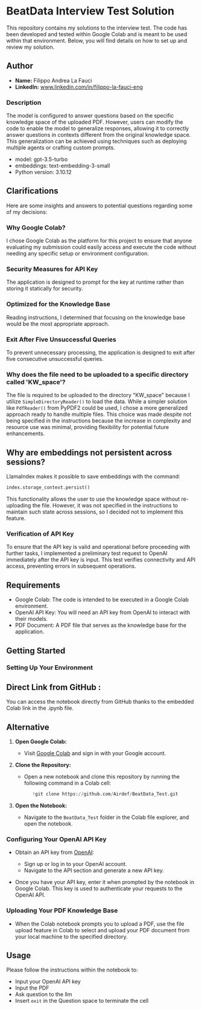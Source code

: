 # BeatData Interview Test Solution
This repository contains my solutions to the interview test. The code has been developed and tested within Google Colab and is meant to be used within that environment. Below, you will find details on how to set up and review my solution.

## Author
- **Name:** Filippo Andrea La Fauci
- **LinkedIn:** www.linkedin.com/in/filippo-la-fauci-eng

### Description
The model is configured to answer questions based on the specific knowledge space of the uploaded PDF. However, users can modify the code to enable the model to generalize responses, allowing it to correctly answer questions in contexts different from the original knowledge space. This generalization can be achieved using techniques such as deploying multiple agents or crafting custom prompts.

- model: gpt-3.5-turbo
- embeddings: text-embedding-3-small
- Python version: 3.10.12


## Clarifications
Here are some insights and answers to potential questions regarding some of my decisions:
### Why Google Colab?
I chose Google Colab as the platform for this project to ensure that anyone evaluating my submission could easily access and execute the code without needing any specific setup or environment configuration.
### Security Measures for API Key
The application is designed to prompt for the key at runtime rather than storing it statically for security.
### Optimized for the Knowledge Base
Reading instructions, I determined that focusing on the knowledge base would be the most appropriate approach.
### Exit After Five Unsuccessful Queries
To prevent unnecessary processing, the application is designed to exit after five consecutive unsuccessful queries. 
### Why does the file need to be uploaded to a specific directory called 'KW_space'?
The file is required to be uploaded to the directory "KW_space" because I utilize `SimpleDirectoryReader()` to load the data. While a simpler solution like `PdfReader()` from PyPDF2 could be used, I chose a more generalized approach ready to handle multiple files. This choice was made despite not being specified in the instructions because the increase in complexity and resource use was minimal, providing flexibility for potential future enhancements.
## Why are embeddings not persistent across sessions?
LlamaIndex makes it possible to save embeddings with the command:
```python
index.storage_context.persist()
```
This functionality allows the user to use the knowledge space without re-uploading the file. However, it was not specified in the instructions to maintain such state across sessions, so I decided not to implement this feature. 

### Verification of API Key
To ensure that the API key is valid and operational before proceeding with further tasks, I implemented a preliminary test request to OpenAI immediately after the API key is input. This test verifies connectivity and API access, preventing errors in subsequent operations.

  
## Requirements
- Google Colab: The code is intended to be executed in a Google Colab environment.
- OpenAI API Key: You will need an API key from OpenAI to interact with their models.
- PDF Document: A PDF file that serves as the knowledge base for the application.

## Getting Started

### Setting Up Your Environment

## Direct Link from GitHub :

You can  access the notebook directly from GitHub thanks to the embedded Colab link in the .ipynb file. 

## Alternative
1. **Open Google Colab:**
   - Visit [Google Colab](https://colab.research.google.com) and sign in with your Google account.

2. **Clone the Repository:**
   - Open a new notebook and clone this repository by running the following command in a Colab cell:
     ```python
        !git clone https://github.com/Airdef/BeatData_Test.git
     ```
  
3. **Open the Notebook:**
   - Navigate to the `BeatData_Test` folder in the Colab file explorer, and open the notebook.
  
### Configuring Your OpenAI API Key

- Obtain an API key from [OpenAI](https://openai.com/):
  - Sign up or log in to your OpenAI account.
  - Navigate to the API section and generate a new API key.

- Once you have your API key, enter it when prompted by the notebook in Google Colab. This key is used to authenticate your requests to the OpenAI API.

### Uploading Your PDF Knowledge Base

- When the Colab notebook prompts you to upload a PDF, use the file upload feature in Colab to select and upload your PDF document from your local machine to the specified directory.

## Usage

Please follow the instructions within the notebook to:
- Input your OpenAI API key
- Input the PDF
- Ask question to the llm
- Insert `exit` in the Question space to terminate the cell
